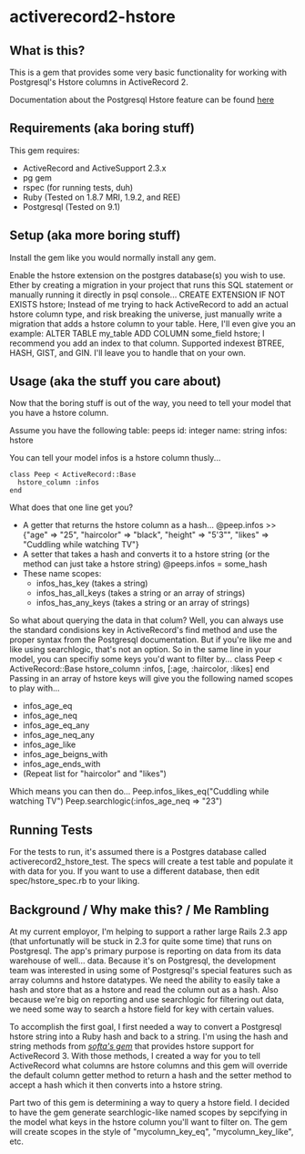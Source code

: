 activerecord2-hstore
====================

What is this?
-------------
This is a gem that provides some very basic functionality for working with 
Postgresql's Hstore columns in ActiveRecord 2.

Documentation about the Postgresql Hstore feature can be found 
[here](http://www.postgresql.org/docs/9.1/static/hstore.html)

Requirements (aka boring stuff)
-------------------------------
This gem requires:
* ActiveRecord and ActiveSupport 2.3.x
* pg gem
* rspec (for running tests, duh)
* Ruby (Tested on 1.8.7 MRI, 1.9.2, and REE)
* Postgresql (Tested on 9.1)

Setup (aka more boring stuff)
-----------------------------
Install the gem like you would normally install any gem.

Enable the hstore extension on the postgres database(s) you wish to use.
Ether by creating a migration in your project that runs this SQL statement
or manually running it directly in psql console...
    CREATE EXTENSION IF NOT EXISTS hstore;
Instead of me trying to hack ActiveRecord to add an actual hstore column type,
and risk breaking the universe, just manually write a migration that adds a 
hstore column to your table. Here, I'll even give you an example:
    ALTER TABLE my_table ADD COLUMN some_field hstore;
I recommend you add an index to that column. Supported indexest BTREE, HASH, 
GIST, and GIN. I'll leave you to handle that on your own.

Usage (aka the stuff you care about)
------------------------------------
Now that the boring stuff is out of the way, you need to tell your model that
you have a hstore column.

Assume you have the following table:
    peeps
    id: integer
    name: string
    infos: hstore

You can tell your model infos is a hstore column thusly...

    class Peep < ActiveRecord::Base
      hstore_column :infos
    end

What does that one line get you?
-   A getter that returns the hstore column as a hash...
        @peep.infos
        >> {"age" => "25", "haircolor" => "black", "height" => "5'3\"", "likes" => "Cuddling while watching TV"}
-   A setter that takes a hash and converts it to a hstore string (or the method can just take a hstore string)
        @peeps.infos = some_hash
-   These name scopes:
    -   infos\_has\_key (takes a string)
    -   infos\_has\_all\_keys (takes a string or an array of strings)
    -   infos\_has\_any\_keys (takes a string or an array of strings) 

So what about querying the data in that colum? Well, you can always use the 
standard condisions key in ActiveRecord's find method and use the proper 
syntax from the Postgresql documentation. But if you're like me and like 
using searchlogic, that's not an option. So in the same line in your model,
you can specifiy some keys you'd want to filter by...
    class Peep < ActiveRecord::Base
      hstore_column :infos, [:age, :haircolor, :likes]
    end
Passing in an array of hstore keys will give you the following named scopes
to play with...
-   infos\_age\_eq
-   infos\_age\_neq
-   infos\_age\_eq\_any
-   infos\_age\_neq\_any
-   infos\_age\_like
-   infos\_age\_beigns\_with
-   infos\_age\_ends\_with
-   (Repeat list for "haircolor" and "likes")

Which means you can then do...
    Peep.infos_likes_eq("Cuddling while watching TV")
    Peep.searchlogic(:infos_age_neq => "23")

Running Tests
-------------
For the tests to run, it's assumed there is a Postgres database called
activerecord2\_hstore\_test. The specs will create a test table and populate
it with data for you. If you want to use a different database, then edit
spec/hstore\_spec.rb to your liking.

Background / Why make this? / Me Rambling
-----------------------------------------
At my current employor, I'm helping to support a rather large Rails 2.3 app 
(that unfortunatly will be stuck in 2.3 for quite some time) that runs on 
Postgresql. The app's primary purpose is reporting on data from its data 
warehouse of well... data. Because it's on Postgresql, the development team
was interested in using some of Postgresql's special features such as array
columns and hstore datatypes. We need the ability to easily take a hash 
and store that as a hstore and read the column out as a hash. Also because
we're big on reporting and use searchlogic for filtering out data, we need
some way to search a hstore field for key with certain values.

To accomplish the first goal, I first needed a way to convert a Postgresql
hstore string into a Ruby hash and back to a string. I'm using the hash and
string methods from *[softa's gem](https://github.com/softa/activerecord-postgres-hstore)*
that provides hstore support for ActiveRecord 3. With those methods, I created
a way for you to tell ActiveRecord what columns are hstore columns and this 
gem will override the default column getter method to return a hash and the
setter method to accept a hash which it then converts into a hstore string.

Part two of this gem is determining a way to query a hstore field. I decided
to have the gem generate searchlogic-like named scopes by sepcifying in the
model what keys in the hstore column you'll want to filter on. The gem will 
create scopes in the style of "mycolumn\_key\_eq", "mycolumn\_key\_like", etc.
